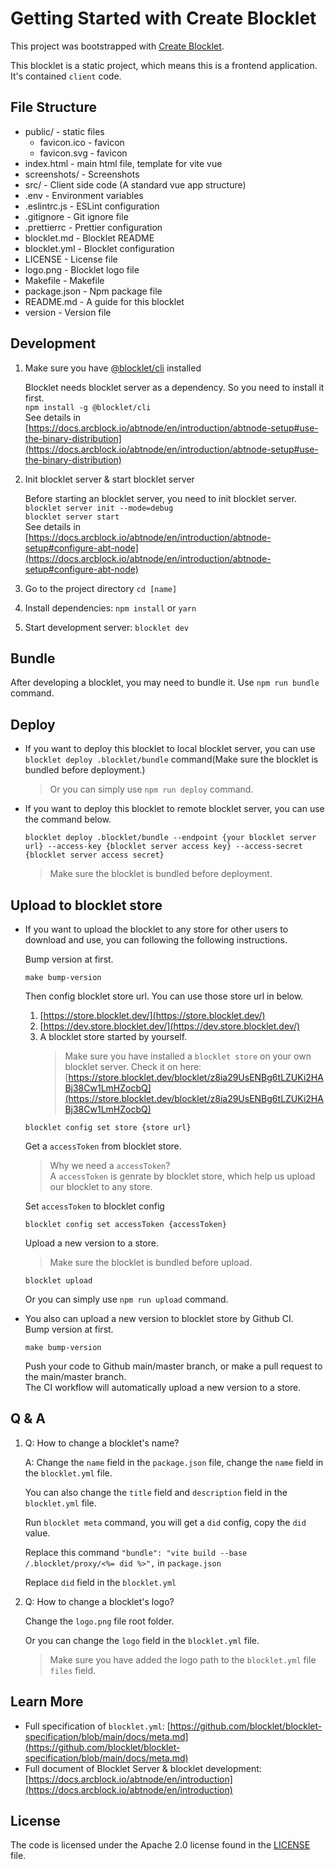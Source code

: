 # Getting Started with Create Blocklet

This project was bootstrapped with [Create Blocklet](https://github.com/blocklet/create-blocklet).

This blocklet is a static project, which means this is a frontend application. It's contained `client` code.

## File Structure

- public/ - static files
  - favicon.ico - favicon
  - favicon.svg - favicon
- index.html - main html file, template for vite vue
- screenshots/ - Screenshots
- src/ - Client side code (A standard vue app structure)
- .env - Environment variables
- .eslintrc.js - ESLint configuration
- .gitignore - Git ignore file
- .prettierrc - Prettier configuration
- blocklet.md - Blocklet README
- blocklet.yml - Blocklet configuration
- LICENSE - License file
- logo.png - Blocklet logo file
- Makefile - Makefile
- package.json - Npm package file
- README.md - A guide for this blocklet
- version - Version file

## Development

1. Make sure you have [@blocklet/cli](https://www.npmjs.com/package/@blocklet/cli) installed

   Blocklet needs blocklet server as a dependency. So you need to install it first.  
   `npm install -g @blocklet/cli`  
   See details in [https://docs.arcblock.io/abtnode/en/introduction/abtnode-setup#use-the-binary-distribution](https://docs.arcblock.io/abtnode/en/introduction/abtnode-setup#use-the-binary-distribution)

2. Init blocklet server & start blocklet server

   Before starting an blocklet server, you need to init blocklet server.  
   `blocklet server init --mode=debug`  
   `blocklet server start`  
   See details in [https://docs.arcblock.io/abtnode/en/introduction/abtnode-setup#configure-abt-node](https://docs.arcblock.io/abtnode/en/introduction/abtnode-setup#configure-abt-node)

3. Go to the project directory `cd [name]`
4. Install dependencies: `npm install` or `yarn`
5. Start development server: `blocklet dev`

## Bundle

After developing a blocklet, you may need to bundle it. Use `npm run bundle` command.

## Deploy

- If you want to deploy this blocklet to local blocklet server, you can use `blocklet deploy .blocklet/bundle` command(Make sure the blocklet is bundled before deployment.)
  > Or you can simply use `npm run deploy` command.
- If you want to deploy this blocklet to remote blocklet server, you can use the command below.

  ```shell
  blocklet deploy .blocklet/bundle --endpoint {your blocklet server url} --access-key {blocklet server access key} --access-secret {blocklet server access secret}
  ```

  > Make sure the blocklet is bundled before deployment.

## Upload to blocklet store

- If you want to upload the blocklet to any store for other users to download and use, you can following the following instructions.

  Bump version at first.

  ```shell
  make bump-version
  ```

  Then config blocklet store url.
  You can use those store url in below.

  1. [https://store.blocklet.dev/](https://store.blocklet.dev/)
  2. [https://dev.store.blocklet.dev/](https://dev.store.blocklet.dev/)
  3. A blocklet store started by yourself.
     > Make sure you have installed a `blocklet store` on your own blocklet server. Check it on here: [https://store.blocklet.dev/blocklet/z8ia29UsENBg6tLZUKi2HABj38Cw1LmHZocbQ](https://store.blocklet.dev/blocklet/z8ia29UsENBg6tLZUKi2HABj38Cw1LmHZocbQ)

  ```shell
  blocklet config set store {store url}
  ```

  Get a `accessToken` from blocklet store.

  > Why we need a `accessToken`?  
  > A `accessToken` is genrate by blocklet store, which help us upload our blocklet to any store.

  Set `accessToken` to blocklet config

  ```shell
  blocklet config set accessToken {accessToken}
  ```

  Upload a new version to a store.

  > Make sure the blocklet is bundled before upload.

  ```shell
  blocklet upload
  ```

  Or you can simply use `npm run upload` command.

- You also can upload a new version to blocklet store by Github CI.  
  Bump version at first.

  ```shell
  make bump-version
  ```

  Push your code to Github main/master branch, or make a pull request to the main/master branch.  
  The CI workflow will automatically upload a new version to a store.

## Q & A

1. Q: How to change a blocklet's name?

   A: Change the `name` field in the `package.json` file, change the `name` field in the `blocklet.yml` file.

   You can also change the `title` field and `description` field in the `blocklet.yml` file.

   Run `blocklet meta` command, you will get a `did` config, copy the `did` value.

   Replace this command `"bundle": "vite build --base /.blocklet/proxy/<%= did %>",` in `package.json`

   Replace `did` field in the `blocklet.yml`

2. Q: How to change a blocklet's logo?

   Change the `logo.png` file root folder.

   Or you can change the `logo` field in the `blocklet.yml` file.

   > Make sure you have added the logo path to the `blocklet.yml` file `files` field.

## Learn More

- Full specification of `blocklet.yml`: [https://github.com/blocklet/blocklet-specification/blob/main/docs/meta.md](https://github.com/blocklet/blocklet-specification/blob/main/docs/meta.md)
- Full document of Blocklet Server & blocklet development: [https://docs.arcblock.io/abtnode/en/introduction](https://docs.arcblock.io/abtnode/en/introduction)

## License

The code is licensed under the Apache 2.0 license found in the
[LICENSE](LICENSE) file.
